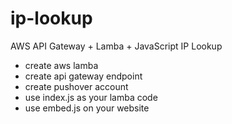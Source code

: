 # ip-lookup
AWS API Gateway + Lamba + JavaScript IP Lookup

* create aws lamba
* create api gateway endpoint
* create pushover account
* use index.js as your lamba code
* use embed.js on your website
